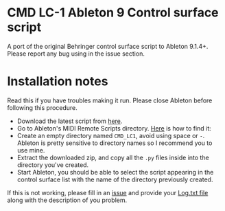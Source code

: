 # CMD LC-1 Ableton 9 Control surface script
A port of the original Behringer control surface script to Ableton 9.1.4+.
Please report any bug using in the issue section.

# Installation notes
Read this if you have troubles making it run. Please close Ableton before following this procedure.

- Download the latest script from [here](https://github.com/mpiraux/CMD-LC-1-Ableton-9-Control-Surface-Script/archive/master.zip).
- Go to Ableton's MIDI Remote Scripts directory. [Here](https://www.ableton.com/en/help/article/install-third-party-remote-script/) is how to find it: 
- Create an empty directory named `CMD_LC1`, avoid using space or `-`. Ableton is pretty sensitive to directory names so I recommend you to use mine.
- Extract the downloaded zip, and copy all the `.py` files inside into the directory you've created.
- Start Ableton, you should be able to select the script appearing in the control surface list with the name of the directory previously created.

If this is not working, please fill in an [issue](https://github.com/mpiraux/CMD-LC-1-Ableton-9-Control-Surface-Script/issues) and provide your [Log.txt file](http://support.liine.net/customer/portal/articles/1339939-where-is-log-txt-) along with the description of you problem.
